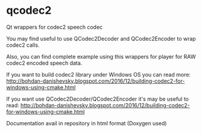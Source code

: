 # qcodec2
Qt wrappers for codec2  speech codec

You may find useful to use QCodec2Decoder and QCodec2Encoder to wrap codec2 calls.

Also, you can find complete example using this wrappers for player for RAW codec2 encoded speech data.


If you want to build codec2 library under Windows OS you can read more:
http://bohdan-danishevsky.blogspot.com/2016/12/building-codec2-for-windows-using-cmake.html

If you want use QCodec2Decoder/QCodec2Encoder it's may be useful to read:
http://bohdan-danishevsky.blogspot.com/2016/12/building-codec2-for-windows-using-cmake.html

Documentation avail in repository in html format (Doxygen used)